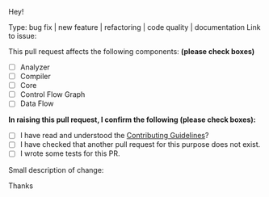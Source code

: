 
Hey!

Type: bug fix | new feature | refactoring | code quality | documentation
Link to issue:

This pull request affects the following components: **(please check boxes)**

* [ ] Analyzer
* [ ] Compiler
* [ ] Core
* [ ] Control Flow Graph
* [ ] Data Flow

**In raising this pull request, I confirm the following (please check boxes):**

- [ ] I have read and understood the [Contributing Guidelines](/.github/CONTRIBUTING.md)?
- [ ] I have checked that another pull request for this purpose does not exist.
- [ ] I wrote some tests for this PR.

Small description of change:

Thanks

